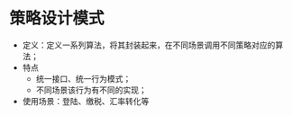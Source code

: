 # 策略设计模式
* 定义：定义一系列算法，将其封装起来，在不同场景调用不同策略对应的算法；
* 特点
  * 统一接口、统一行为模式；
  * 不同场景该行为有不同的实现；
* 使用场景：登陆、缴税、汇率转化等

